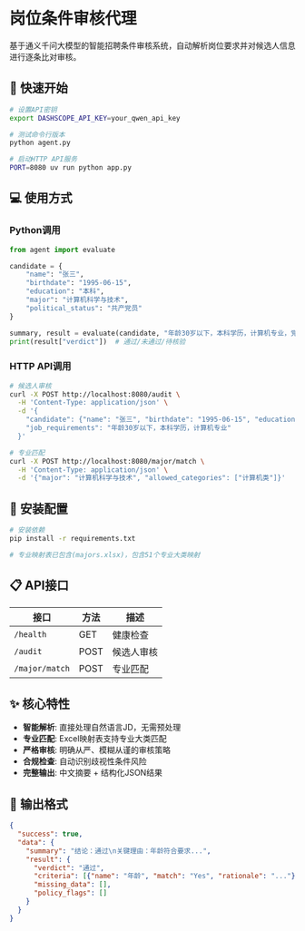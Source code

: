 # 岗位条件审核代理

基于通义千问大模型的智能招聘条件审核系统，自动解析岗位要求并对候选人信息进行逐条比对审核。

## 🚀 快速开始

```bash
# 设置API密钥
export DASHSCOPE_API_KEY=your_qwen_api_key

# 测试命令行版本
python agent.py

# 启动HTTP API服务
PORT=8080 uv run python app.py
```

## 💻 使用方式

### Python调用
```python
from agent import evaluate

candidate = {
    "name": "张三",
    "birthdate": "1995-06-15", 
    "education": "本科",
    "major": "计算机科学与技术",
    "political_status": "共产党员"
}

summary, result = evaluate(candidate, "年龄30岁以下，本科学历，计算机专业，党员")
print(result["verdict"])  # 通过/未通过/待核验
```

### HTTP API调用
```bash
# 候选人审核
curl -X POST http://localhost:8080/audit \
  -H 'Content-Type: application/json' \
  -d '{
    "candidate": {"name": "张三", "birthdate": "1995-06-15", "education": "本科", "major": "计算机科学与技术"},
    "job_requirements": "年龄30岁以下，本科学历，计算机专业"
  }'

# 专业匹配
curl -X POST http://localhost:8080/major/match \
  -H 'Content-Type: application/json' \
  -d '{"major": "计算机科学与技术", "allowed_categories": ["计算机类"]}'
```

## 🔧 安装配置

```bash
# 安装依赖
pip install -r requirements.txt

# 专业映射表已包含(majors.xlsx)，包含51个专业大类映射
```

## 📋 API接口

| 接口 | 方法 | 描述 |
|------|------|------|
| `/health` | GET | 健康检查 |
| `/audit` | POST | 候选人审核 |
| `/major/match` | POST | 专业匹配 |

## ✨ 核心特性

- **智能解析**: 直接处理自然语言JD，无需预处理
- **专业匹配**: Excel映射表支持专业大类匹配
- **严格审核**: 明确从严、模糊从谨的审核策略
- **合规检查**: 自动识别歧视性条件风险
- **完整输出**: 中文摘要 + 结构化JSON结果

## 📄 输出格式

```json
{
  "success": true,
  "data": {
    "summary": "结论：通过\n关键理由：年龄符合要求...",
    "result": {
      "verdict": "通过",
      "criteria": [{"name": "年龄", "match": "Yes", "rationale": "..."}],
      "missing_data": [],
      "policy_flags": []
    }
  }
}
```

